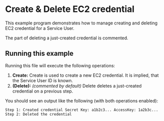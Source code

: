 # Create & Delete EC2 credential

This example program demonstrates how to manage creating and deleting EC2 credential for a Service User.

The part of deleting a just-created credential is commented.

## Running this example

Running this file will execute the following operations:

1. **Create:** Create is used to create a new EC2 credential. It is implied, that the Service User ID is known.
2. **(Delete):** _(commented by default)_ Delete deletes a just-created credential on a previous step.

You should see an output like the following (with both operations enabled):

```
Step 1: Created credential Secret Key: a1b2c3... AccessKey: 1a2b3c...
Step 2: Deleted the credential
```
